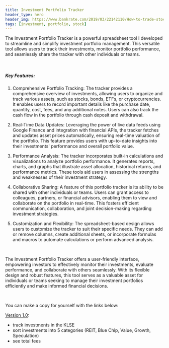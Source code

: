 ```yaml
---
title: Investment Portfolio Tracker
header_type: hero
header_img: https://www.bankrate.com/2019/03/22142110/How-to-trade-stocks.jpg?auto=webp&optimize=high&crop=16:9&width=912
tags: [investment, portfolio, stock]
---
```


The Investment Portfolio Tracker is a powerful spreadsheet tool I developed to streamline and simplify investment portfolio management. This versatile tool allows users to track their investments, monitor portfolio performance, and seamlessly share the tracker with other individuals or teams.

<br/>

##### Key Features:

1. Comprehensive Portfolio Tracking:
   The tracker provides a comprehensive overview of investments, allowing users to organize and track various assets, such as stocks, bonds, ETFs, or cryptocurrencies. It enables users to record important details like the purchase date, quantity, cost, fees, and any additional notes. Users can also track the cash flow in the portfolio through cash deposit and withdrawal. 

2. Real-Time Data Updates:
   Leveraging the power of live data feeds using Google Finance and integration with financial APIs, the tracker fetches and updates asset prices automatically, ensuring real-time valuation of the portfolio. This feature provides users with up-to-date insights into their investments' performance and overall portfolio value.

3. Performance Analysis:
   The tracker incorporates built-in calculations and visualizations to analyze portfolio performance. It generates reports, charts, and graphs that illustrate asset allocation, historical returns, and performance metrics. These tools aid users in assessing the strengths and weaknesses of their investment strategy.

4. Collaborative Sharing:
   A feature of this portfolio tracker is its ability to be shared with other individuals or teams. Users can grant access to colleagues, partners, or financial advisors, enabling them to view and collaborate on the portfolio in real-time. This fosters efficient communication, collaboration, and joint decision-making regarding investment strategies.

5. Customization and Flexibility:
   The spreadsheet-based design allows users to customize the tracker to suit their specific needs. They can add or remove columns, create additional sheets, or incorporate formulas and macros to automate calculations or perform advanced analysis.

<br/>

The Investment Portfolio Tracker offers a user-friendly interface, empowering investors to effectively monitor their investments, evaluate performance, and collaborate with others seamlessly. With its flexible design and robust features, this tool serves as a valuable asset for individuals or teams seeking to manage their investment portfolios efficiently and make informed financial decisions.

<br/>

You can make a copy for yourself with the links below:

[Version 1.0](https://docs.google.com/spreadsheets/d/1KJYMk7UK99LpfPPCZvGofY9JCXBSEyuLkiQhRdQleAc/edit#gid=15): 
- track investments in the KLSE
- sort investments into 5 categories (REIT, Blue Chip, Value, Growth, Speculation)
- see total fees
